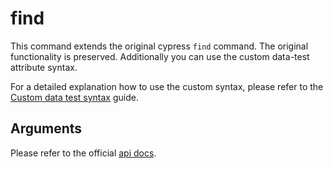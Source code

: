# find

This command extends the original cypress `find` command. The original
functionality is preserved. Additionally you can use the custom data-test
attribute syntax.

For a detailed explanation how to use the custom syntax, please refer to the
[Custom data test syntax](guides/custom_data_test_syntax) guide.

## Arguments

Please refer to the official [api docs](https://docs.cypress.io/api/commands/find.html#Syntax).

